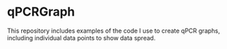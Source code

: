# qPCRGraph
This repository includes examples of the code I use to create qPCR graphs, including individual data points to show data spread.
